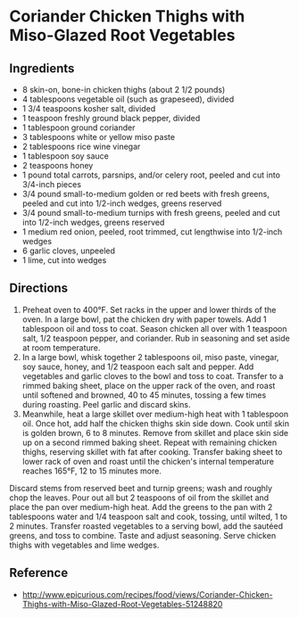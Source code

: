 # Coriander Chicken Thighs with Miso-Glazed Root Vegetables

## Ingredients
* 8 skin-on, bone-in chicken thighs (about 2 1/2 pounds)
* 4 tablespoons vegetable oil (such as grapeseed), divided
* 1 3/4 teaspoons kosher salt, divided
* 1 teaspoon freshly ground black pepper, divided
* 1 tablespoon ground coriander
* 3 tablespoons white or yellow miso paste
* 2 tablespoons rice wine vinegar
* 1 tablespoon soy sauce
* 2 teaspoons honey
* 1 pound total carrots, parsnips, and/or celery root, peeled and cut into 3/4-inch pieces
* 3/4 pound small-to-medium golden or red beets with fresh greens, peeled and cut into 1/2-inch wedges, greens reserved
* 3/4 pound small-to-medium turnips with fresh greens, peeled and cut into 1/2-inch wedges, greens reserved
* 1 medium red onion, peeled, root trimmed, cut lengthwise into 1/2-inch wedges
* 6 garlic cloves, unpeeled
* 1 lime, cut into wedges

## Directions
1. Preheat oven to 400°F. Set racks in the upper and lower thirds of the oven. In a large bowl, pat the chicken dry with paper towels. Add 1 tablespoon oil and toss to coat. Season chicken all over with 1 teaspoon salt, 1/2 teaspoon pepper, and coriander. Rub in seasoning and set aside at room temperature.
2. In a large bowl, whisk together 2 tablespoons oil, miso paste, vinegar, soy sauce, honey, and 1/2 teaspoon each salt and pepper. Add vegetables and garlic cloves to the bowl and toss to coat. Transfer to a rimmed baking sheet, place on the upper rack of the oven, and roast until softened and browned, 40 to 45 minutes, tossing a few times during roasting. Peel garlic and discard skins.
3. Meanwhile, heat a large skillet over medium-high heat with 1 tablespoon oil. Once hot, add half the chicken thighs skin side down. Cook until skin is golden brown, 6 to 8 minutes. Remove from skillet and place skin side up on a second rimmed baking sheet. Repeat with remaining chicken thighs, reserving skillet with fat after cooking. Transfer baking sheet to lower rack of oven and roast until the chicken's internal temperature reaches 165°F, 12 to 15 minutes more.

Discard stems from reserved beet and turnip greens; wash and roughly chop the leaves. Pour out all but 2 teaspoons of oil from the skillet and place the pan over medium-high heat. Add the greens to the pan with 2 tablespoons water and 1/4 teaspoon salt and cook, tossing, until wilted, 1 to 2 minutes. Transfer roasted vegetables to a serving bowl, add the sautéed greens, and toss to combine. Taste and adjust seasoning. Serve chicken thighs with vegetables and lime wedges.

## Reference
* <http://www.epicurious.com/recipes/food/views/Coriander-Chicken-Thighs-with-Miso-Glazed-Root-Vegetables-51248820>

